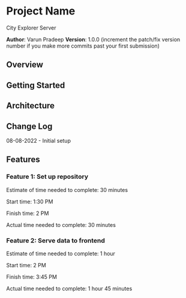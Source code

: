 # Project Name

City Explorer Server

**Author**: Varun Pradeep
**Version**: 1.0.0 (increment the patch/fix version number if you make more commits past your first submission)

## Overview
<!-- Provide a high level overview of what this application is and why you are building it, beyond the fact that it's an assignment for this class. (i.e. What's your problem domain?) -->

## Getting Started
<!-- What are the steps that a user must take in order to build this app on their own machine and get it running? -->

## Architecture
<!-- Provide a detailed description of the application design. What technologies (languages, libraries, etc) you're using, and any other relevant design information. -->

## Change Log

08-08-2022 - Initial setup

## Features

### Feature 1: Set up repository

Estimate of time needed to complete: 30 minutes

Start time: 1:30 PM

Finish time: 2 PM

Actual time needed to complete: 30 minutes

### Feature 2: Serve data to frontend

Estimate of time needed to complete: 1 hour

Start time: 2 PM

Finish time: 3:45 PM

Actual time needed to complete: 1 hour 45 minutes
